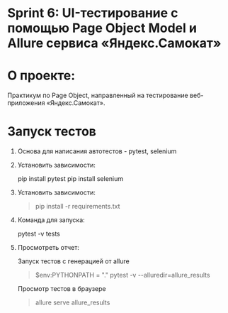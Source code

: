 # Sprint 6: UI-тестирование с помощью Page Object Model и Allure сервиса «Яндекс.Самокат»


# О проекте:

Практикум по Page Object, направленный на тестирование веб-приложения «Яндекс.Самокат».



# Запуск тестов

1. Основа для написания автотестов - pytest, selenium
    
2. Установить зависимости:
    
    
    pip install pytest
    pip install selenium

3. Установить зависимости:

     > pip install -r requirements.txt


4. Команда для запуска: 
    
    
    pytest -v tests

5. Просмотреть отчет:
 
    Запуск тестов с генерацией от allure
    > $env:PYTHONPATH = "."
    > pytest -v --alluredir=allure_results
    
    Просмотр тестов в браузере
    > allure serve allure_results
